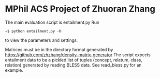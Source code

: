 # MPhil ACS Project of Zhuoran Zhang

The main evaluation script is entailment.py
Run
```
~$ python entailment.py -h
```
to view the parameters and settings.

Matrices must be in the directory format generated by https://github.com/zhzhang/density-matrix-generator
The script expects entailment data to be a pickled list of tuples (concept, relatum, class, relation) generated by reading BLESS data. See read_bless.py for an example.
